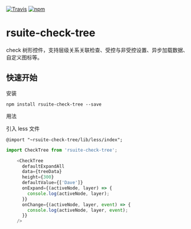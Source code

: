 [![Travis](https://img.shields.io/travis/rsuite/rsuite-check-tree.svg)](https://travis-ci.org/rsuite/rsuite-check-tree) [![npm](https://img.shields.io/npm/v/rsuite-check-tree.svg)](https://www.npmjs.com/package/rsuite-check-tree)
# rsuite-check-tree

check 树形控件，支持层级关系关联检查、受控与非受控设置、异步加载数据、自定义图标等。



## 快速开始

安装

```
npm install rsuite-check-tree --save
```

用法

引入 less 文件
```
@import "~rsuite-check-tree/lib/less/index";
```


```js
import CheckTree from 'rsuite-check-tree';

    <CheckTree
      defaultExpandAll
      data={treeData}
      height={300}
      defaultValue={['Dave']}
      onExpand={(activeNode, layer) => {
        console.log(activeNode, layer);
      }}
      onChange={(activeNode, layer, event) => {
        console.log(activeNode, layer, event);
      }}
    />
```

